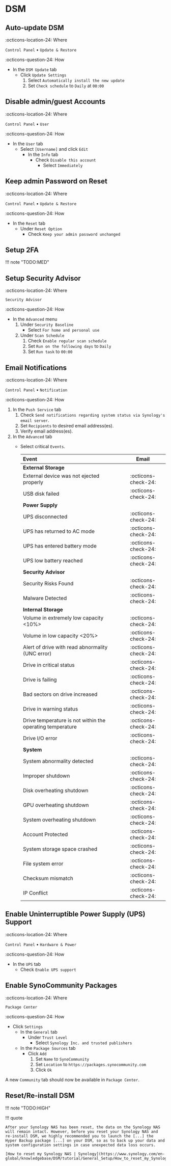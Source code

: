 # DSM

## Auto-update DSM

:octicons-location-24: Where

`Control Panel` • `Update & Restore`

:octicons-question-24: How

- In the `DSM Update` tab
    - Click `Update Settings`
        1. Select `Automatically install the new update`
        2. Set `Check schedule` to `Daily` at `00:00`

## Disable admin/guest Accounts

:octicons-location-24: Where

`Control Panel` • `User`

:octicons-question-24: How

- In the `User` tab
    - Select `[Username]` and click `Edit`
        - In the `Info` tab
            - Check `Disable this account`
                - Select `Immediately`

## Keep admin Password on Reset

:octicons-location-24: Where

`Control Panel` • `Update & Restore`

:octicons-question-24: How

- In the `Reset` tab
    - Under `Reset Option`
        - Check `Keep your admin password unchanged`

## Setup 2FA

!!! note "TODO:MED"

## Setup Security Advisor

:octicons-location-24: Where

`Security Advisor`

:octicons-question-24: How

- In the `Advanced` menu
    1. Under `Security Baseline`
        - Select `For home and personal use`
    2. Under `Scan Schedule`
        1. Check `Enable regular scan schedule`
        2. Set `Run on the following days` to `Daily`
        3. Set `Run task` to `00:00`

## Email Notifications

:octicons-location-24: Where

`Control Panel` • `Notification`

:octicons-question-24: How

1. In the `Push Service` tab
    1. Check `Send notifications regarding system status via Synology's email server`.
    2. Set `Recipients` to desired email address(es).
    3. Verify email address(es).
2. In the `Advanced` tab
    - Select critical `Events`.

        |                           Event                           |        Email        |
        | :-------------------------------------------------------- | :-----------------: |
        | **External Storage**                                      |                     |
        | External device was not ejected properly                  | :octicons-check-24: |
        | USB disk failed                                           | :octicons-check-24: |
        | **Power Supply**                                          |                     |
        | UPS disconnected                                          | :octicons-check-24: |
        | UPS has returned to AC mode                               | :octicons-check-24: |
        | UPS has entered battery mode                              | :octicons-check-24: |
        | UPS low battery reached                                   | :octicons-check-24: |
        | **Security Advisor**                                      |                     |
        | Security Risks Found                                      | :octicons-check-24: |
        | Malware Detected                                          | :octicons-check-24: |
        | **Internal Storage**                                      |                     |
        | Volume in extremely low capacity <10%>                    | :octicons-check-24: |
        | Volume in low capacity <20%>                              | :octicons-check-24: |
        | Alert of drive with read abnormality (UNC error)          | :octicons-check-24: |
        | Drive in critical status                                  | :octicons-check-24: |
        | Drive is failing                                          | :octicons-check-24: |
        | Bad sectors on drive increased                            | :octicons-check-24: |
        | Drive in warning status                                   | :octicons-check-24: |
        | Drive temperature is not within the operating temperature | :octicons-check-24: |
        | Drive I/O error                                           | :octicons-check-24: |
        | **System**                                                |                     |
        | System abnormality detected                               | :octicons-check-24: |
        | Improper shutdown                                         | :octicons-check-24: |
        | Disk overheating shutdown                                 | :octicons-check-24: |
        | GPU overheating shutdown                                  | :octicons-check-24: |
        | System overheating shutdown                               | :octicons-check-24: |
        | Account Protected                                         | :octicons-check-24: |
        | System storage space crashed                              | :octicons-check-24: |
        | File system error                                         | :octicons-check-24: |
        | Checksum mismatch                                         | :octicons-check-24: |
        | IP Conflict                                               | :octicons-check-24: |

## Enable Uninterruptible Power Supply (UPS) Support

:octicons-location-24: Where

`Control Panel` • `Hardware & Power`

:octicons-question-24: How

- In the `UPS` tab
    - Check `Enable UPS support`

## Enable SynoCommunity Packages

:octicons-location-24: Where

`Package Center`

:octicons-question-24: How

- Click `Settings`
    - In the `General` tab
        - Under `Trust Level`
            - Select `Synology Inc. and trusted publishers`
    - In the `Package Sources` tab
        - Click `Add`
            1. Set `Name` to `SynoCommunity`
            2. Set `Location` to `https://packages.synocommunity.com`
            3. Click `Ok`

A new `Community` tab should now be available in `Package Center`.

## Reset/Re-install DSM

!!! note "TODO:HIGH"

!!! quote

    After your Synology NAS has been reset, the data on the Synology NAS will remain intact. However, before you reset your Synology NAS and re-install DSM, we highly recommended you to launch the [...] the Hyper Backup package [...] on your DSM, so as to back up your data and system configuration settings in case unexpected data loss occurs.

    [How to reset my Synology NAS | Synology](https://www.synology.com/en-global/knowledgebase/DSM/tutorial/General_Setup/How_to_reset_my_Synology_NAS)
